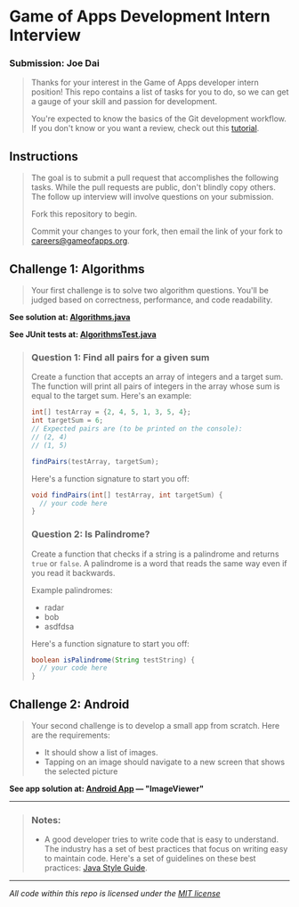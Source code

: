 # Game of Apps Development Intern Interview
### Submission: Joe Dai

> Thanks for your interest in the Game of Apps developer intern position! This repo contains a list of tasks for you to do, so we can get a gauge of your skill and passion for development.
>
> You're expected to know the basics of the Git development workflow. If you don't know or you want a review, check out this [tutorial](https://www.raywenderlich.com/179717/open-source-collaboration-using-git-and-github).

## Instructions

> The goal is to submit a pull request that accomplishes the following tasks. While the pull requests are public, don't blindly copy others. The follow up interview will involve questions on your submission.
>
> Fork this repository to begin.
>
> Commit your changes to your fork, then email the link of your fork to careers@gameofapps.org.

## Challenge 1: Algorithms

> Your first challenge is to solve two algorithm questions. You'll be judged based on correctness, performance, and code readability.

**See solution at: [Algorithms.java](./Algorithms/src/main/xyz/jdtec/algorithms/Algorithms.java)**
 
**See JUnit tests at: [AlgorithmsTest.java](./Algorithms/src/test/xyz/jdtec/algorithms/AlgorithmsTest.java)**

> ### Question 1: Find all pairs for a given sum
>
> Create a function that accepts an array of integers and a target sum. The function will print all pairs of integers in the array whose sum is equal to the target sum. Here's an example:
>
> ```java
> int[] testArray = {2, 4, 5, 1, 3, 5, 4};
> int targetSum = 6;
> // Expected pairs are (to be printed on the console):
> // (2, 4)
> // (1, 5)
> 
> findPairs(testArray, targetSum);
> ```
>
> Here's a function signature to start you off:
>
> ```java
> void findPairs(int[] testArray, int targetSum) {
>   // your code here
> }
> ```
>
> ### Question 2: Is Palindrome?
> 
> Create a function that checks if a string is a palindrome and returns `true` or `false`. A palindrome is a word that reads the same way even if you read it backwards.
> 
> Example palindromes:
> 
> - radar
> - bob
> - asdfdsa
> 
> Here's a function signature to start you off:
> 
> ```java
> boolean isPalindrome(String testString) {
>   // your code here
> }
> ```

## Challenge 2: Android

> Your second challenge is to develop a small app from scratch. Here are the requirements:
> 
> - It should show a list of images.
> - Tapping on an image should navigate to a new screen that shows the selected picture

**See app solution at: [Android App](./Android%20App/app/src/main) — "ImageViewer"**

---

> ### Notes:
> 
> - A good developer tries to write code that is easy to understand. The industry has a set of best practices that focus on writing easy to maintain code. Here's a set of guidelines on these best practices: [Java Style Guide](https://github.com/raywenderlich/java-style-guide).
> 

---

*All code within this repo is licensed under the [MIT license](https://opensource.org/licenses/MIT)*
